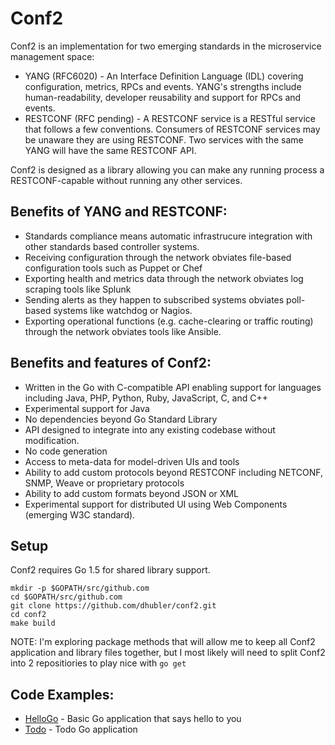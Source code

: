 # Conf2
Conf2 is an implementation for two emerging standards in the microservice management space:

* YANG (RFC6020) - An Interface Definition Language (IDL) covering configuration, metrics, RPCs and events. YANG's strengths include human-readability, developer reusability and support for RPCs and events.
* RESTCONF (RFC pending) - A RESTCONF service is a RESTful service that follows a few conventions. Consumers of RESTCONF services may be unaware they are using RESTCONF. Two services with the same YANG will have the same RESTCONF API.

Conf2 is designed as a library allowing you can make any running process a RESTCONF-capable without running any other services.

## Benefits of YANG and RESTCONF:
* Standards compliance means automatic infrastrucure integration with other standards based controller systems.
* Receiving configuration through the network obviates file-based configuration tools such as Puppet or Chef
* Exporting health and metrics data through the network obviates log scraping tools like Splunk
* Sending alerts as they happen to subscribed systems obviates poll-based systems like watchdog or Nagios.
* Exporting operational functions (e.g. cache-clearing or traffic routing) through the network obviates tools like Ansible.

## Benefits and features of Conf2:
* Written in the Go with C-compatible API enabling support for languages including Java, PHP, Python, Ruby, JavaScript, C, and C++
* Experimental support for Java
* No dependencies beyond Go Standard Library
* API designed to integrate into any existing codebase without modification.
* No code generation
* Access to meta-data for model-driven UIs and tools
* Ability to add custom protocols beyond RESTCONF including NETCONF, SNMP, Weave or proprietary protocols
* Ability to add custom formats beyond JSON or XML
* Experimental support for distributed UI using Web Components (emerging W3C standard).

## Setup
Conf2 requires Go 1.5 for shared library support.

    mkdir -p $GOPATH/src/github.com
    cd $GOPATH/src/github.com
    git clone https://github.com/dhubler/conf2.git
    cd conf2
    make build

NOTE: I'm exploring package methods that will allow me to keep all Conf2 application and library files together, but I most likely will need to split Conf2 into 2 repositiories to play nice with `go get`

## Code Examples:
* [HelloGo](examples/helloGo/hello.go) - Basic Go application that says hello to you
* [Todo](examples/todo) - Todo Go application

